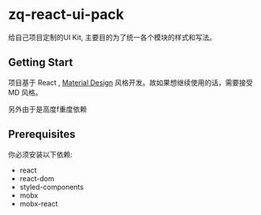 # zq-react-ui-pack

给自己项目定制的UI Kit, 主要目的为了统一各个模块的样式和写法。

## Getting Start

项目基于 React , [Material Design](https://material.io/design/material-theming/) 风格开发。故如果想继续使用的话，需要接受 MD 风格。

另外由于是高度f重度依赖

## Prerequisites

你必须安装以下依赖:

- react
- react-dom
- styled-components
- mobx
- mobx-react

<!--stackedit_data:
eyJoaXN0b3J5IjpbLTIxNDIzMTA0NDMsLTE2NjU3NTU1MzBdfQ
==
-->